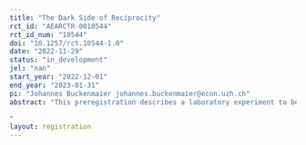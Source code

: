 ```yaml
---
title: "The Dark Side of Reciprocity"
rct_id: "AEARCTR-0010544"
rct_id_num: "10544"
doi: "10.1257/rct.10544-1.0"
date: "2022-11-29"
status: "in_development"
jel: "nan"
start_year: "2022-12-01"
end_year: "2023-01-31"
pi: "Johannes Buckenmaier johannes.buckenmaier@econ.uzh.ch"
abstract: "This preregistration describes a laboratory experiment to be conducted at the University of Zurich. The experiment investigates the (im)morality of reciprocity in a new behavioral economics paradigm. We describe the experimental design, the hypotheses, and sample size.
"
layout: registration
---
```


